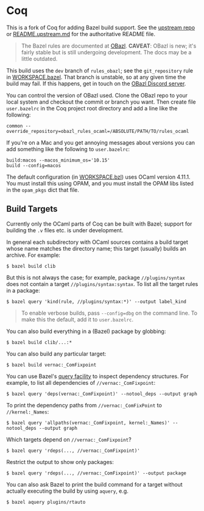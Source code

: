 # Coq

This is a fork of Coq for adding Bazel build support. See the
[upstream repo](https://github.com/coq/coq) or
[README.upstream.md](README.upstream.md) for the authoritative README file.

>    The Bazel rules are documented at
[OBazl](https://obazl.github.io/docs_obazl/). **CAVEAT**: OBazl is new;
it's fairly stable but is still undergoing development. The docs may
be a little outdated.

This build uses the `dev` branch of `rules_obazl`; see the
`git_repository` rule in [WORKSPACE.bazel](WORKSPACE.bazel). That
branch is unstable, so at any given time the build may fail. If this
happens, get in touch on the [OBazl Discord
server](https://discord.gg/PhVnhnSZqT).

You can control the version of OBazl used. Clone the OBazl repo to
your local system and checkout the commit or branch you want. Then
create file `user.bazelrc` in the Coq project root directory and add a
line like the following:

```
common --override_repository=obazl_rules_ocaml=/ABSOLUTE/PATH/TO/rules_ocaml
```

If you're on a Mac and you get annoying messages about versions you
can add something like the following to `user.bazelrc`:

```
build:macos --macos_minimum_os='10.15'
build --config=macos
```

The default configuration (in [WORKSPACE.bzl](WORKSPACE.bzl)) uses
OCaml version 4.11.1. You must install this using OPAM, and you must
install the OPAM libs listed in the `opam_pkgs` dict that file.

## Build Targets

Currently only the OCaml parts of Coq can be built with Bazel; support
for building the `.v` files etc. is under development.

In general each subdirectory with OCaml sources contains a build
 target whose name matches the directory name; this target (usually)
 builds an archive. For example:

```
$ bazel build clib
```

But this is not always the case; for example, package
`//plugins/syntax` does not contain a target
`//plugins/syntax:syntax`. To list all the target rules in a package:

```
$ bazel query 'kind(rule, //plugins/syntax:*)' --output label_kind
```

>    To enable verbose builds, pass `--config=dbg` on the command line. To
make this the default, add it to `user.bazelrc`.

You can also build everything in a (Bazel) package by globbing:

```
$ bazel build clib/...:*
```

You can also build any particular target:

```
$ bazel build vernac:_ComFixpoint
```

You can use Bazel's [query
facility](https://docs.bazel.build/versions/master/query-how-to.html)
to inspect dependency structures. For example, to list all
dependencies of `//vernac:_ComFixpoint`:

```
$ bazel query 'deps(vernac:_ComFixpoint)' --notool_deps --output graph
```

To print the dependency paths from `//vernac:_ComFixPoint` to
`//kernel:_Names`:

```
$ bazel query 'allpaths(vernac:_ComFixpoint, kernel:_Names)' --notool_deps --output graph
```

Which targets depend on `//vernac:_ComFixpoint`?

```
$ bazel query 'rdeps(..., //vernac:_ComFixpoint)'
```

Restrict the output to show only packages:

```
$ bazel query 'rdeps(..., //vernac:_ComFixpoint)' --output package
```

You can also ask Bazel to print the build command for a target without
actually executing the build by using `aquery`, e.g.

```
$ bazel aquery plugins/rtauto
```
